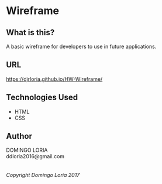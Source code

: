 # Wireframe

## What is this?
A basic wireframe for developers to use in future applications.

## URL
https://djrloria.github.io/HW-Wireframe/

## Technologies Used
  - HTML
  - CSS
  
## Author
  
DOMINGO LORIA
<br />
ddloria2016<span>@</span>gmail.com
<br />
<br />  
_Copyright Domingo Loria 2017_

